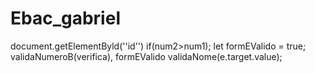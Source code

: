 # Ebac_gabriel
document.getElementByld(''id'')
    if(num2>num1);
let formEValido = true; 
validaNumeroB(verifica),
formEValido
validaNome(e.target.value);

